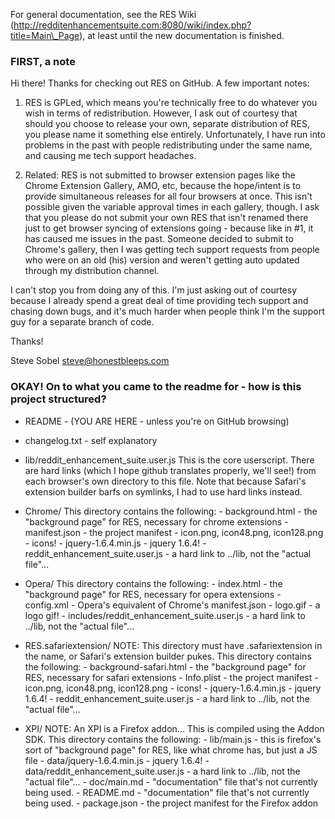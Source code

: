 For general documentation, see the RES Wiki (http://redditenhancementsuite.com:8080/wiki/index.php?title=Main\_Page), at least until the new documentation is finished.

### FIRST, a note ###

Hi there! Thanks for checking out RES on GitHub.  A few important notes:

1. RES is GPLed, which means you're technically free to do whatever you wish in terms of redistribution.  However, I ask out of courtesy that should you choose to release your own, separate distribution of RES, you please name it something else entirely. Unfortunately, I have run into problems in the past with people redistributing under the same name, and causing me tech support headaches.

2. Related: RES is not submitted to browser extension pages like the Chrome Extension Gallery, AMO, etc, because the hope/intent is to provide simultaneous releases for all four browsers at once. This isn't possible given the variable approval times in each gallery, though. I ask that you please do not submit your own RES that isn't renamed there just to get browser syncing of extensions going - because like in #1, it has caused me issues in the past. Someone decided to submit to Chrome's gallery, then I was getting tech support requests from people who were on an old (his) version and weren't getting auto updated through my distribution channel.

I can't stop you from doing any of this. I'm just asking out of courtesy because I already spend a great deal of time providing tech support and chasing down bugs, and it's much harder when people think I'm the support guy for a separate branch of code.

Thanks!

Steve Sobel
steve@honestbleeps.com

### OKAY! On to what you came to the readme for - how is this project structured? ###

- README - (YOU ARE HERE - unless you're on GitHub browsing)

- changelog.txt - self explanatory

- lib/reddit\_enhancement\_suite.user.js 
	This is the core userscript. There are hard links (which I hope github translates 
	properly, we'll see!) from each browser's own directory to this file. Note that 
	because Safari's extension builder barfs on symlinks, I had to use hard links instead.

- Chrome/
	This directory contains the following:
		- background.html - the "background page" for RES, necessary for chrome extensions
		- manifest.json - the project manifest
		- icon.png, icon48.png, icon128.png - icons!
		- jquery-1.6.4.min.js - jquery 1.6.4!
		- reddit_enhancement_suite.user.js - a hard link to ../lib, not the "actual file"...

- Opera/
	This directory contains the following:
		- index.html - the "background page" for RES, necessary for opera extensions
		- config.xml - Opera's equivalent of Chrome's manifest.json
		- logo.gif - a logo gif!
		- includes/reddit_enhancement_suite.user.js - a hard link to ../lib, not the "actual file"...

- RES.safariextension/
	NOTE: This directory must have .safariextension in the name, or Safari's extension builder pukes.
	This directory contains the following:
		- background-safari.html - the "background page" for RES, necessary for safari extensions
		- Info.plist - the project manifest
		- icon.png, icon48.png, icon128.png - icons!
		- jquery-1.6.4.min.js - jquery 1.6.4!
		- reddit_enhancement_suite.user.js - a hard link to ../lib, not the "actual file"...

- XPI/
	NOTE: An XPI is a Firefox addon... This is compiled using the Addon SDK.
	This directory contains the following:
		- lib/main.js - this is firefox's sort of "background page" for RES, like what chrome has, but just a JS file
		- data/jquery-1.6.4.min.js - jquery 1.6.4!
		- data/reddit_enhancement_suite.user.js - a hard link to ../lib, not the "actual file"...
		- doc/main.md - "documentation" file that's not currently being used.
		- README.md - "documentation" file that's not currently being used.
		- package.json - the project manifest for the Firefox addon
